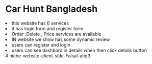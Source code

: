 <h1> Car Hunt Bangladesh</h1>
<li>this website has 6 services</li>
<li> it has  login form and register form</li>
<li>  Order ,Delete ,  Price  services are available</li>
<li> IN website we show has some dynamic review </li>
<li> users can register and login </li>
<li> users can  see dashbord in details when then click details button </li>
# niche-website-client-side-Faisal-atiq3
